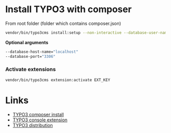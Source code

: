 # Install TYPO3 with composer

From root folder (folder which contains composer.json)
```bash
vendor/bin/typo3cms install:setup --non-interactive --database-user-name="database user name" --database-user-password="database user password" --database-name="database name" --admin-user-name="admin" --admin-password="password" --site-name="Site name"

```

**Optional arguments**

```bash
--database-host-name="localhost" 
--database-port="3306"
```

### Activate extensions
```bash
vendor/bin/typo3cms extension:activate EXT_KEY
```

# Links
* [TYPO3 composer install](https://typo3.com/blog/how-to-install-typo3-using-composer-in-less-than-5-minutes/)
* [TYPO3 console extension](https://github.com/TYPO3-Console/typo3_console)
* [TYPO3 distribution](https://github.com/helhum/TYPO3-Distribution)
